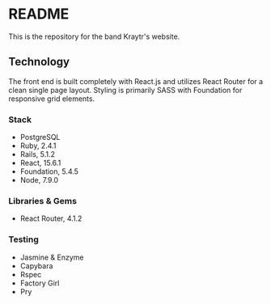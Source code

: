 # README

This is the repository for the band Kraytr's website.

## Technology

The front end is built completely with React.js and utilizes React Router for a clean single page layout. Styling is primarily SASS with Foundation for responsive grid elements.

### Stack
* PostgreSQL
* Ruby, 2.4.1
* Rails, 5.1.2
* React, 15.6.1
* Foundation, 5.4.5
* Node, 7.9.0

### Libraries & Gems
* React Router, 4.1.2

### Testing
* Jasmine & Enzyme
* Capybara
* Rspec
* Factory Girl
* Pry
